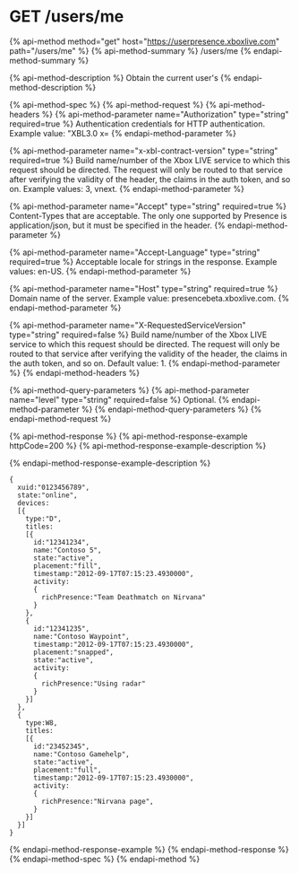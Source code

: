 # GET /users/me

{% api-method method="get" host="https://userpresence.xboxlive.com" path="/users/me" %}
{% api-method-summary %}
/users/me
{% endapi-method-summary %}

{% api-method-description %}
Obtain the current user's
{% endapi-method-description %}

{% api-method-spec %}
{% api-method-request %}
{% api-method-headers %}
{% api-method-parameter name="Authorization" type="string" required=true %}
Authentication credentials for HTTP authentication. Example value: "XBL3.0 x=
{% endapi-method-parameter %}

{% api-method-parameter name="x-xbl-contract-version" type="string" required=true %}
Build name/number of the Xbox LIVE service to which this request should be directed. The request will only be routed to that service after verifying the validity of the header, the claims in the auth token, and so on. Example values: 3, vnext.
{% endapi-method-parameter %}

{% api-method-parameter name="Accept" type="string" required=true %}
Content-Types that are acceptable. The only one supported by Presence is application/json, but it must be specified in the header.
{% endapi-method-parameter %}

{% api-method-parameter name="Accept-Language" type="string" required=true %}
Acceptable locale for strings in the response. Example values: en-US.
{% endapi-method-parameter %}

{% api-method-parameter name="Host" type="string" required=true %}
Domain name of the server. Example value: presencebeta.xboxlive.com.
{% endapi-method-parameter %}

{% api-method-parameter name="X-RequestedServiceVersion" type="string" required=false %}
Build name/number of the Xbox LIVE service to which this request should be directed. The request will only be routed to that service after verifying the validity of the header, the claims in the auth token, and so on. Default value: 1.
{% endapi-method-parameter %}
{% endapi-method-headers %}

{% api-method-query-parameters %}
{% api-method-parameter name="level" type="string" required=false %}
Optional.
{% endapi-method-parameter %}
{% endapi-method-query-parameters %}
{% endapi-method-request %}

{% api-method-response %}
{% api-method-response-example httpCode=200 %}
{% api-method-response-example-description %}

{% endapi-method-response-example-description %}

```text
{
  xuid:"0123456789",
  state:"online",
  devices:
  [{
    type:"D",
    titles:
    [{
      id:"12341234",
      name:"Contoso 5",
      state:"active",
      placement:"fill",
      timestamp:"2012-09-17T07:15:23.4930000",
      activity:
      {
        richPresence:"Team Deathmatch on Nirvana"
      }
    },
    {
      id:"12341235",
      name:"Contoso Waypoint",
      timestamp:"2012-09-17T07:15:23.4930000",
      placement:"snapped",
      state:"active",
      activity:
      {
        richPresence:"Using radar"
      }
    }]
  },
  {
    type:W8,
    titles:
    [{
      id:"23452345",
      name:"Contoso Gamehelp",
      state:"active",
      placement:"full",
      timestamp:"2012-09-17T07:15:23.4930000",
      activity:
      {
        richPresence:"Nirvana page",
      }
    }]
  }]
}
```
{% endapi-method-response-example %}
{% endapi-method-response %}
{% endapi-method-spec %}
{% endapi-method %}

